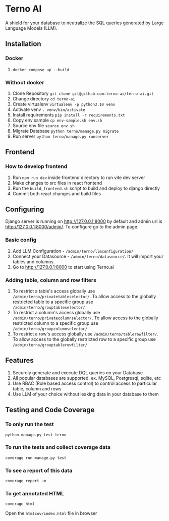 # Terno AI

A shield for your database to neutralize the SQL queries generated by Large Language Models (LLM).

## Installation

### Docker
1. `docker compose up --build`

### Without docker
1. Clone Repository `git clone git@github.com:terno-ai/terno-ai.git`
2. Change directory `cd terno-ai`
3. Create virtualenv `virtualenv -p python3.10 venv`
4. Activate venv `. venv/bin/activate`
5. Install requirements `pip install -r requirements.txt`
6. Copy env sample `cp env-sample.sh env.sh`
7. Source env file `source env.sh`
8. Migrate Database `python terno/manage.py migrate`
9. Run server `python terno/manage.py runserver`

## Frontend
### How to develop frontend
1. Run `npm run dev` inside frontend directory to run vite dev server
2. Make changes to src files in react frontend
3. Run the `build_frontend.sh` script to build and deploy to django directly
4. Commit both react changes and build files

## Configuring
Django server is running on http://127.0.0.1:8000 by default and admin url is http://127.0.0.1:8000/admin/. To configure go to the admin page.

### Basic config
1. Add LLM Configuration - `/admin/terno/llmconfiguration/`
2. Connect your Datasource - `/admin/terno/datasource/`. It will import your tables and columns.
3. Go to http://127.0.0.1:8000 to start using Terno.ai

### Adding table, column and row filters
1. To restrict a table's access globally use `/admin/terno/privatetableselector/`. To allow access to the globally restricted table to a specific group use `/admin/terno/grouptableselector/`
2. To restrict a column's access globally use `/admin/terno/privatecolumnselector/`. To allow access to the globally restricted column to a specific group use `/admin/terno/groupcolumnselector/`
3. To restrict a row's access globally use `/admin/terno/tablerowfilter/`. To allow access to the globally restricted row to a specific group use `/admin/terno/grouptablerowfilter/`


## Features
1. Securely generate and execute DQL queries on your Database
2. All popular databases are supported. ex. MySQL, Postgresql, sqlite, etc
3. Use RBAC (Role based access control) to control access to particular table, column and rows
4. Use LLM of your choice without leaking data in your database to them


## Testing and Code Coverage

### To only run the test
`python manage.py test terno`

### To run the tests and collect coverage data
`coverage run manage.py test`

### To see a report of this data
`coverage report -m`

### To get annotated HTML
`coverage html`

Open the `htmlcov/index.html` file in browser
